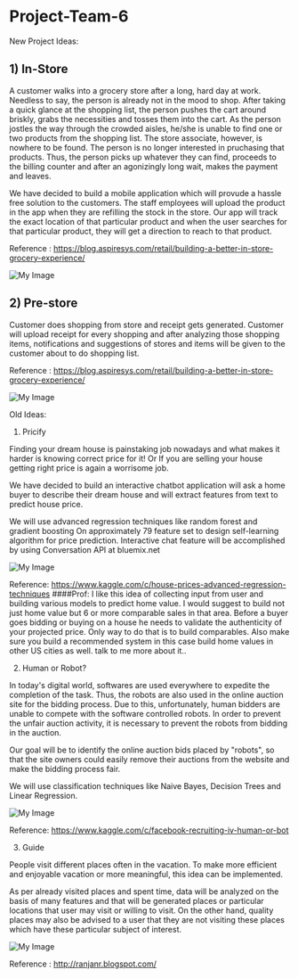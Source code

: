 # Project-Team-6

New Project Ideas: 

## 1) In-Store

A customer walks into a grocery store after a long, hard day at work. Needless to say, the person is already not in the mood to shop. After taking a quick glance at the shopping list, the person pushes the cart around briskly, grabs the necessities and tosses them into the cart. As the person jostles the way through the crowded aisles, he/she is unable to find one or two products from the shopping list. The store associate, however, is nowhere to be found. The person is no longer interested in pruchasing that products. Thus, the person picks up whatever they can find, proceeds to the billing counter and after an agonizingly long wait, makes the payment and leaves.

We have decided to build a mobile application which will provude a hassle free solution to the customers. The staff employees will upload the product in the app when they are refilling the stock in the store. Our app will track the exact location of that particular product and when the user searches for that particular product, they will get a direction to reach to that product.

Reference : https://blog.aspiresys.com/retail/building-a-better-in-store-grocery-experience/ 

![My Image](https://github.com/SJSU272LabS17/Project-Team-6/blob/master/Instore.png)

## 2) Pre-store

Customer does shopping from store and receipt gets generated. 
Customer will upload receipt for every shopping and after analyzing those shopping items, notifications and suggestions of stores and items will be given to the customer about to do shopping list.

Reference : https://blog.aspiresys.com/retail/building-a-better-in-store-grocery-experience/ 
 
![My Image](https://github.com/SJSU272LabS17/Project-Team-6/blob/master/Prestore.png)


Old Ideas:

1) Pricify

Finding your dream house is painstaking job nowadays and what makes it harder is knowing correct price for it! 
Or 
If you are selling your house getting right price is again a worrisome job.

We have decided to build an interactive chatbot application will ask a home buyer to describe their dream house and will extract features from text to predict house price. 

We will use advanced regression techniques like random forest and gradient boosting 
On approximately 79 feature set to design self-learning algorithm for price prediction.
Interactive chat feature will be accomplished by using Conversation API at bluemix.net

![My Image](https://github.com/SJSU272LabS17/Project-Team-6/blob/master/precify.png)

Reference: https://www.kaggle.com/c/house-prices-advanced-regression-techniques
####Prof: I like this idea of collecting input from user and building various models to predict home value. I would suggest to build not just home value but 6 or more comparable sales in that area. Before a buyer goes bidding or buying on a house he needs to validate the authenticity of your projected price. Only way to do that is to build comparables.
Also make sure you build a recommended system in this case build home values in other US cities as well. talk to me more about it.. 

2) Human or Robot?

In today's digital world, softwares are used everywhere to expedite the completion of the task.  Thus, the robots are also used in the online auction site for the bidding process. Due to this, unfortunately, human bidders are unable to compete with the software controlled robots. 
In order to prevent the unfair auction activity, it is necessary to prevent the robots from bidding in the auction.

Our goal will be to identify the online auction bids placed by "robots", so that the site owners could easily remove their auctions from the website and make the bidding process fair.

We will use classification techniques like Naive Bayes, Decision Trees and Linear Regression.

![My Image](https://github.com/SJSU272LabS17/Project-Team-6/blob/master/robot.png)

Reference: https://www.kaggle.com/c/facebook-recruiting-iv-human-or-bot

3) Guide

People visit different places often in the vacation. To make more efficient and enjoyable vacation or more meaningful, this idea can be implemented.

As per already visited places and spent time, data will be analyzed on the basis of many features and that will be generated places or particular locations that user may visit or willing to visit. On the other hand, quality places may also be advised to a user that they are not visiting these places which have these particular subject of interest.


![My Image](https://github.com/SJSU272LabS17/Project-Team-6/blob/master/guide.png)

Reference : http://ranjanr.blogspot.com/ 
